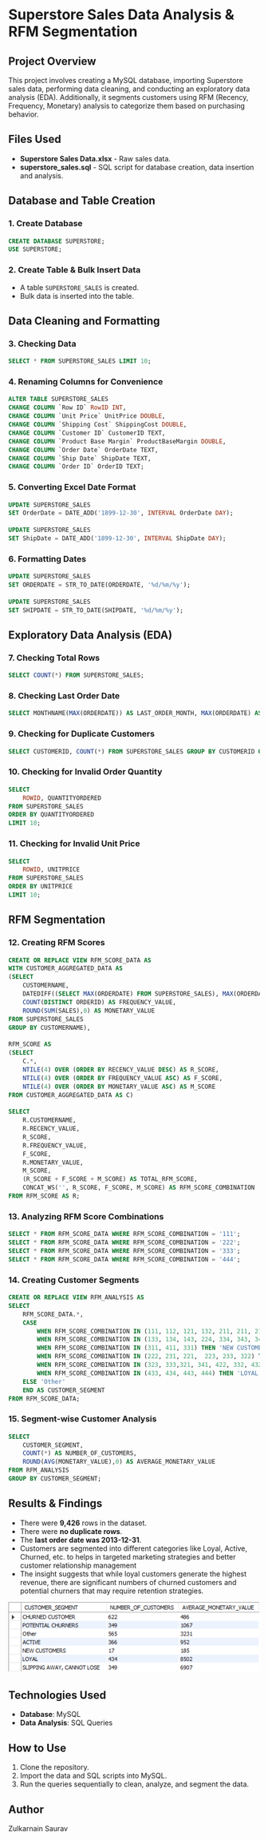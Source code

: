 # Superstore Sales Data Analysis & RFM Segmentation

## Project Overview
This project involves creating a MySQL database, importing Superstore sales data, performing data cleaning, and conducting an exploratory data analysis (EDA). Additionally, it segments customers using RFM (Recency, Frequency, Monetary) analysis to categorize them based on purchasing behavior.

## Files Used
- **Superstore Sales Data.xlsx** - Raw sales data.
- **superstore_sales.sql** - SQL script for database creation, data insertion and analysis.

## Database and Table Creation
### 1. Create Database
```sql
CREATE DATABASE SUPERSTORE;
USE SUPERSTORE;
```
### 2. Create Table & Bulk Insert Data
- A table `SUPERSTORE_SALES` is created.
- Bulk data is inserted into the table.

## Data Cleaning and Formatting
### 3. Checking Data
```sql
SELECT * FROM SUPERSTORE_SALES LIMIT 10;
```
### 4. Renaming Columns for Convenience
```sql
ALTER TABLE SUPERSTORE_SALES  
CHANGE COLUMN `Row ID` RowID INT,
CHANGE COLUMN `Unit Price` UnitPrice DOUBLE,
CHANGE COLUMN `Shipping Cost` ShippingCost DOUBLE,
CHANGE COLUMN `Customer ID` CustomerID TEXT,
CHANGE COLUMN `Product Base Margin` ProductBaseMargin DOUBLE,
CHANGE COLUMN `Order Date` OrderDate TEXT,
CHANGE COLUMN `Ship Date` ShipDate TEXT,
CHANGE COLUMN `Order ID` OrderID TEXT;
```
### 5. Converting Excel Date Format
```sql
UPDATE SUPERSTORE_SALES
SET OrderDate = DATE_ADD('1899-12-30', INTERVAL OrderDate DAY);

UPDATE SUPERSTORE_SALES
SET ShipDate = DATE_ADD('1899-12-30', INTERVAL ShipDate DAY);
```
### 6. Formatting Dates
```sql
UPDATE SUPERSTORE_SALES
SET ORDERDATE = STR_TO_DATE(ORDERDATE, '%d/%m/%y');

UPDATE SUPERSTORE_SALES
SET SHIPDATE = STR_TO_DATE(SHIPDATE, '%d/%m/%y');
```

## Exploratory Data Analysis (EDA)
### 7. Checking Total Rows
```sql
SELECT COUNT(*) FROM SUPERSTORE_SALES;
```
### 8. Checking Last Order Date
```sql
SELECT MONTHNAME(MAX(ORDERDATE)) AS LAST_ORDER_MONTH, MAX(ORDERDATE) AS LAST_ORDER_DATE FROM SUPERSTORE_SALES;
```
### 9. Checking for Duplicate Customers
```sql
SELECT CUSTOMERID, COUNT(*) FROM SUPERSTORE_SALES GROUP BY CUSTOMERID ORDER BY 2 DESC;
```
### 10. Checking for Invalid Order Quantity
```sql
SELECT
	ROWID, QUANTITYORDERED
FROM SUPERSTORE_SALES
ORDER BY QUANTITYORDERED
LIMIT 10;
```
### 11. Checking for Invalid Unit Price
```sql
SELECT
	ROWID, UNITPRICE
FROM SUPERSTORE_SALES
ORDER BY UNITPRICE
LIMIT 10;
```

## RFM Segmentation
### 12. Creating RFM Scores
```sql
CREATE OR REPLACE VIEW RFM_SCORE_DATA AS
WITH CUSTOMER_AGGREGATED_DATA AS
(SELECT
    CUSTOMERNAME,
    DATEDIFF((SELECT MAX(ORDERDATE) FROM SUPERSTORE_SALES), MAX(ORDERDATE)) AS RECENCY_VALUE,
    COUNT(DISTINCT ORDERID) AS FREQUENCY_VALUE,
    ROUND(SUM(SALES),0) AS MONETARY_VALUE
FROM SUPERSTORE_SALES
GROUP BY CUSTOMERNAME),

RFM_SCORE AS
(SELECT
    C.*,
    NTILE(4) OVER (ORDER BY RECENCY_VALUE DESC) AS R_SCORE,
    NTILE(4) OVER (ORDER BY FREQUENCY_VALUE ASC) AS F_SCORE,
    NTILE(4) OVER (ORDER BY MONETARY_VALUE ASC) AS M_SCORE
FROM CUSTOMER_AGGREGATED_DATA AS C)

SELECT
    R.CUSTOMERNAME,
    R.RECENCY_VALUE,
    R_SCORE,
    R.FREQUENCY_VALUE,
    F_SCORE,
    R.MONETARY_VALUE,
    M_SCORE,
    (R_SCORE + F_SCORE + M_SCORE) AS TOTAL_RFM_SCORE,
    CONCAT_WS('', R_SCORE, F_SCORE, M_SCORE) AS RFM_SCORE_COMBINATION
FROM RFM_SCORE AS R;
```
### 13. Analyzing RFM Score Combinations
```sql
SELECT * FROM RFM_SCORE_DATA WHERE RFM_SCORE_COMBINATION = '111';
SELECT * FROM RFM_SCORE_DATA WHERE RFM_SCORE_COMBINATION = '222';
SELECT * FROM RFM_SCORE_DATA WHERE RFM_SCORE_COMBINATION = '333';
SELECT * FROM RFM_SCORE_DATA WHERE RFM_SCORE_COMBINATION = '444';
```
### 14. Creating Customer Segments
```sql
CREATE OR REPLACE VIEW RFM_ANALYSIS AS
SELECT
    RFM_SCORE_DATA.*,
    CASE
        WHEN RFM_SCORE_COMBINATION IN (111, 112, 121, 132, 211, 211, 212, 114, 141) THEN 'CHURNED CUSTOMER'
        WHEN RFM_SCORE_COMBINATION IN (133, 134, 143, 224, 334, 343, 344, 144) THEN 'SLIPPING AWAY, CANNOT LOSE'
        WHEN RFM_SCORE_COMBINATION IN (311, 411, 331) THEN 'NEW CUSTOMERS'
        WHEN RFM_SCORE_COMBINATION IN (222, 231, 221,  223, 233, 322) THEN 'POTENTIAL CHURNERS'
        WHEN RFM_SCORE_COMBINATION IN (323, 333,321, 341, 422, 332, 432) THEN 'ACTIVE'
        WHEN RFM_SCORE_COMBINATION IN (433, 434, 443, 444) THEN 'LOYAL'
    ELSE 'Other'
    END AS CUSTOMER_SEGMENT
FROM RFM_SCORE_DATA;
```
### 15. Segment-wise Customer Analysis
```sql
SELECT
    CUSTOMER_SEGMENT,
    COUNT(*) AS NUMBER_OF_CUSTOMERS,
    ROUND(AVG(MONETARY_VALUE),0) AS AVERAGE_MONETARY_VALUE
FROM RFM_ANALYSIS
GROUP BY CUSTOMER_SEGMENT;
```

## Results & Findings
- There were **9,426** rows in the dataset.
- There were **no duplicate rows**.
- The **last order date was 2013-12-31**.
- Customers are segmented into different categories like Loyal, Active, Churned, etc. to helps in targeted marketing strategies and better customer relationship management
- The insight suggests that while loyal customers generate the highest revenue, there are significant numbers of churned customers and potential churners that may require retention strategies.

![Customer Segments](customer_segments.PNG)

## Technologies Used
- **Database**: MySQL
- **Data Analysis**: SQL Queries

## How to Use
1. Clone the repository.
2. Import the data and SQL scripts into MySQL.
3. Run the queries sequentially to clean, analyze, and segment the data.

## Author
Zulkarnain Saurav

